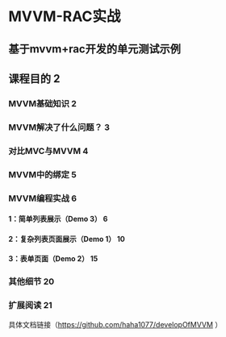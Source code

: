 # MVVM-RAC实战
## 基于mvvm+rac开发的单元测试示例<br>

## 课程目的	2<br>
### MVVM基础知识	2<br>
### MVVM解决了什么问题？	3<br>
### 对比MVC与MVVM	4<br>
### MVVM中的绑定	5<br>
### MVVM编程实战	6<br>
#### 1：简单列表展示（Demo 3）	6<br>
#### 2：复杂列表页面展示（Demo 1）	10<br>
#### 3：表单页面（Demo 2）	15<br>
### 其他细节	20<br>
### 扩展阅读	21<br>
   具体文档链接（https://github.com/haha1077/developOfMVVM ）

